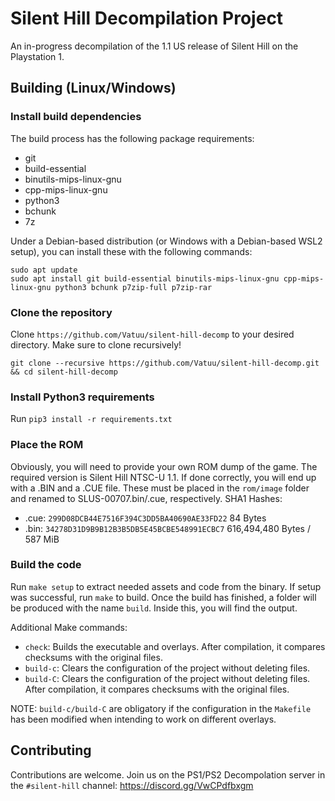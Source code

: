 # Silent Hill Decompilation Project

An in-progress decompilation of the 1.1 US release of Silent Hill on the Playstation 1.

## Building (Linux/Windows)

### Install build dependencies
The build process has the following package requirements:
- git
- build-essential
- binutils-mips-linux-gnu
- cpp-mips-linux-gnu
- python3
- bchunk
- 7z

Under a Debian-based distribution (or Windows with a Debian-based WSL2 setup), you can install these with the following commands:
```
sudo apt update
sudo apt install git build-essential binutils-mips-linux-gnu cpp-mips-linux-gnu python3 bchunk p7zip-full p7zip-rar
```

### Clone the repository
Clone `https://github.com/Vatuu/silent-hill-decomp` to your desired directory. Make sure to clone recursively!
```
git clone --recursive https://github.com/Vatuu/silent-hill-decomp.git && cd silent-hill-decomp
```

### Install Python3 requirements
Run `pip3 install -r requirements.txt`

### Place the ROM
Obviously, you will need to provide your own ROM dump of the game. The required version is Silent Hill NTSC-U 1.1.
If done correctly, you will end up with a .BIN and a .CUE file. These must be placed in the `rom/image` folder and renamed to SLUS-00707.bin/.cue, respectively.
SHA1 Hashes:
- .cue: `299D08DCB44E7516F394C3DD5BA40690AE33FD22` 84 Bytes
- .bin: `34278D31D9B9B12B3B5DB5E45BCBE548991ECBC7` 616,494,480 Bytes / 587 MiB

### Build the code
Run `make setup` to extract needed assets and code from the binary.
If setup was successful, run `make` to build.
Once the build has finished, a folder will be produced with the name `build`. Inside this, you will find the output.

Additional Make commands:
* `check`: Builds the executable and overlays. After compilation, it compares checksums with the original files.
* `build-c`: Clears the configuration of the project without deleting files.
* `build-C`: Clears the configuration of the project without deleting files. After compilation, it compares checksums with the original files.

NOTE: `build-c/build-C` are obligatory if the configuration in the `Makefile` has been modified when intending to work on different overlays.

## Contributing
Contributions are welcome. Join us on the PS1/PS2 Decompolation server in the `#silent-hill` channel:
https://discord.gg/VwCPdfbxgm
